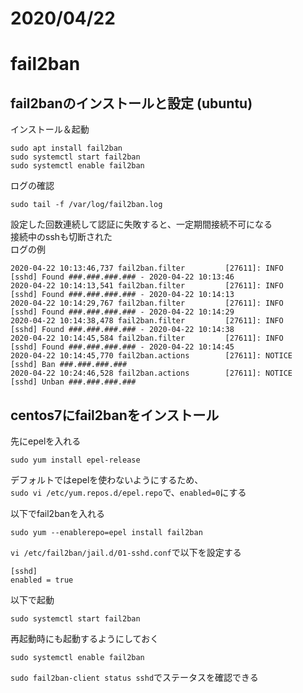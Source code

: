 
# 2020/04/22

# fail2ban

## fail2banのインストールと設定 (ubuntu)

インストール＆起動
```
sudo apt install fail2ban
sudo systemctl start fail2ban
sudo systemctl enable fail2ban
```

ログの確認
```
sudo tail -f /var/log/fail2ban.log
```

設定した回数連続して認証に失敗すると、一定期間接続不可になる  
接続中のsshも切断された  
ログの例  
```
2020-04-22 10:13:46,737 fail2ban.filter         [27611]: INFO    [sshd] Found ###.###.###.### - 2020-04-22 10:13:46
2020-04-22 10:14:13,541 fail2ban.filter         [27611]: INFO    [sshd] Found ###.###.###.### - 2020-04-22 10:14:13
2020-04-22 10:14:29,767 fail2ban.filter         [27611]: INFO    [sshd] Found ###.###.###.### - 2020-04-22 10:14:29
2020-04-22 10:14:38,478 fail2ban.filter         [27611]: INFO    [sshd] Found ###.###.###.### - 2020-04-22 10:14:38
2020-04-22 10:14:45,584 fail2ban.filter         [27611]: INFO    [sshd] Found ###.###.###.### - 2020-04-22 10:14:45
2020-04-22 10:14:45,770 fail2ban.actions        [27611]: NOTICE  [sshd] Ban ###.###.###.###
2020-04-22 10:24:46,528 fail2ban.actions        [27611]: NOTICE  [sshd] Unban ###.###.###.###
```


## centos7にfail2banをインストール
先にepelを入れる
```
sudo yum install epel-release
```
デフォルトではepelを使わないようにするため、  
`sudo vi /etc/yum.repos.d/epel.repo`で、`enabled=0`にする

以下でfail2banを入れる

```
sudo yum --enablerepo=epel install fail2ban
```

`vi /etc/fail2ban/jail.d/01-sshd.conf`で以下を設定する
```
[sshd]
enabled = true
```

以下で起動
```
sudo systemctl start fail2ban
```
再起動時にも起動するようにしておく
```
sudo systemctl enable fail2ban
```

`sudo fail2ban-client status sshd`でステータスを確認できる


